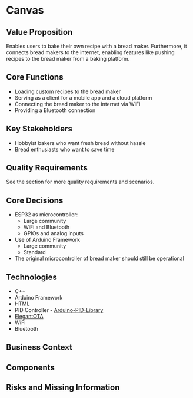 # Canvas

## Value Proposition

Enables users to bake their own recipe with a bread maker.
Furthermore, 
it connects bread makers to the internet,
enabling features like pushing recipes to the bread maker from a baking platform.

## Core Functions

- Loading custom recipes to the bread maker
- Serving as a client for a mobile app and a cloud platform
- Connecting the bread maker to the internet via WiFi
- Providing a Bluetooth connection 

## Key Stakeholders

- Hobbyist bakers who want fresh bread without hassle
- Bread enthusiasts who want to save time 

## Quality Requirements

<include from="RiseWareSnippets.md" element-id="quality-requirements-most-important"/>

See the [](Quality.md) section for more quality requirements and scenarios.

## Core Decisions

- ESP32 as microcontroller:
    - Large community
    - WiFi and Bluetooth
    - GPIOs and analog inputs
- Use of Arduino Framework
    - Large community 
    - Standard
- The original microcontroller of bread maker should still be operational

## Technologies

- C++
- Arduino Framework
- HTML
- PID Controller - [Arduino-PID-Library](https://github.com/br3ttb/Arduino-PID-Library)
- [ElegantOTA](https://github.com/ayushsharma82/ElegantOTA)
- WiFi
- Bluetooth

## Business Context

## Components

## Risks and Missing Information